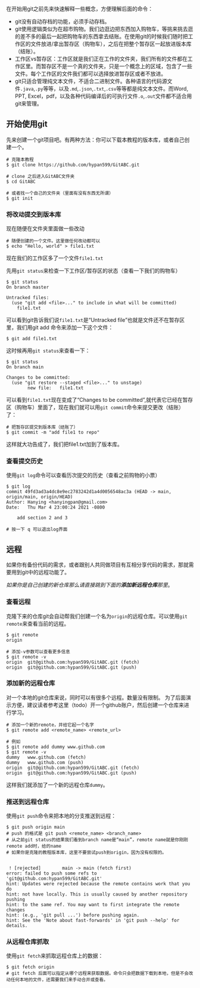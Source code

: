 在开始用git之前先来快速解释一些概念，方便理解后面的命令：
- git没有自动存档的功能，必须手动存档。
- git使用逻辑类似为在超市购物。我们边逛边把东西加入购物车，等挑来挑去逛的差不多的最后一起把购物车的东西拿去结账。在使用git的时候我们随时把工作区的文件放进/拿出暂存区（购物车），之后在把整个暂存区一起放进版本库（结账）。
- 工作区vs暂存区：工作区就是我们正在工作的文件夹，我们所有的文件都在工作区里。而暂存区不是一个真的文件夹，只是一个概念上的区域，包含了一些文件。每个工作区的文件我们都可以选择放进暂存区或者不放进。
- git只适合管理纯文本文件，不适合二进制文件。各种语言的代码源文件`.java`,`.py`等等，以及`.md`,`.json`,`.txt`,`.csv`等等都是纯文本文件。而Word, PPT, Excel，pdf，以及各种代码编译后的可执行文件`.o`,`.out`文件都不适合用git来管理。

## 开始使用git

先来创建一个git项目吧。有两种方法：你可以下载本教程的版本库，或者自己创建一个。
``` shell
# 克隆本教程
$ git clone https://github.com/hypan599/GitABC.git

# clone 之后进入GitABC文件夹
$ cd GitABC
```
``` shell
# 或者找一个自己的文件夹（里面有没有东西无所谓）
$ git init
```

### 将改动提交到版本库

现在随便在文件夹里面做一些改动
``` shell
# 随便创建的一个文件。这里做任何改动都可以
$ echo "Hello, world" > file1.txt
```
现在我们的工作区多了一个文件`file1.txt`

先用`git status`来检查一下工作区/暂存区的状态（查看一下我们的购物车）
```shell
$ git status
On branch master

Untracked files:
  (use "git add <file>..." to include in what will be committed)
	file1.txt
```
可以看到git告诉我们说`file1.txt`是“Untracked file”也就是文件还不在暂存区里，我们用git add 命令来添加一下这个文件：
``` shell
$ git add file1.txt
```

这时候再用`git status`来查看一下：
```
$ git status
On branch main

Changes to be committed:
  (use "git restore --staged <file>..." to unstage)
        new file:   file1.txt
```

可以看到`file1.txt`现在变成了“Changes to be committed”,就代表它已经在暂存区（购物车）里面了，现在我们就可以用`git commit`命令来提交更改（结账）了：

``` shell
# 把暂存区提交到版本库（结账了）
$ git commit -m "add file1 to repo"
```

这样就大功告成了，我们把file1.txt加到了版本库。

### 查看提交历史

使用`git log`命令可以查看历次提交的历史（查看之前购物的小票）
```shell
$ git log
commit 49fd3ad3a4dc8e9ec2783242d1a4d0056548ac3a (HEAD -> main, origin/main, origin/HEAD)
Author: Hanying <hanyingpan@gmail.com>
Date:   Thu Mar 4 23:00:24 2021 -0800

    add section 2 and 3

# 按一下 q 可以退出log界面
```

## 远程

如果你有备份代码的需求，或者跟别人共同做项目有互相分享代码的需求，那就需要用到git中的远程功能了。

*如果你是自己创建的新仓库那么请直接跳到下面的**添加新远程仓库**那里*。

### 查看远程

克隆下来的仓库git会自动帮我们创建一个名为`origin`的远程仓库。可以使用`git remote`来查看当前的远程。
```
$ git remote
origin

# 添加-v参数可以查看更多信息
$ git remote -v
origin  git@github.com:hypan599/GitABC.git (fetch)
origin  git@github.com:hypan599/GitABC.git (push)
```

### 添加新的远程仓库

对一个本地的git仓库来说，同时可以有很多个远程。数量没有限制。
为了后面演示方便，建议读者参考这里（todo）开一个github账户，然后创建一个仓库来进行学习。
```
# 添加一个新的remote，并给它起一个名字
$ git remote add <remote_name> <remote_url>

# 例如
$ git remote add dummy www.github.com
$ git remote -v
dummy   www.github.com (fetch)
dummy   www.github.com (push)
origin  git@github.com:hypan599/GitABC.git (fetch)
origin  git@github.com:hypan599/GitABC.git (push)
```
这样我们就添加了一个新的远程仓库`dummy`。

### 推送到远程仓库

使用`git push`命令来把本地的分支推送到远程：
```shell
$ git push origin main
# push 的格式是 git push <remote_name> <branch_name>
# 从之前git status的结果我们看到branch name是“main”，remote name就是你刚刚remote add时，给的name
# 如果你是克隆的教程版本库，这里不要尝试push到origin，因为没有权限的。


 ! [rejected]        main -> main (fetch first)
error: failed to push some refs to 'git@github.com:hypan599/GitABC.git'
hint: Updates were rejected because the remote contains work that you do
hint: not have locally. This is usually caused by another repository pushing
hint: to the same ref. You may want to first integrate the remote changes
hint: (e.g., 'git pull ...') before pushing again.
hint: See the 'Note about fast-forwards' in 'git push --help' for details.
```

### 从远程仓库抓取

使用`git fetch`来抓取远程仓库上的数据：
```shell
$ git fetch origin
# git fetch 后面可以指定从哪个远程来获取数据。命令只会把数据下载到本地，但是不会改动任何本地的文件，还需要我们来手动合并或查看。
```